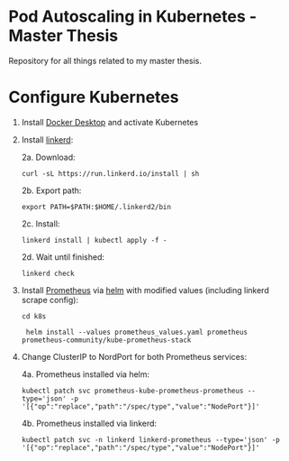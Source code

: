 # Pod Autoscaling in Kubernetes - Master Thesis
Repository for all things related to my master thesis.

# Configure Kubernetes
1. Install [Docker Desktop](https://www.docker.com/products/docker-desktop) and activate Kubernetes
2. Install [linkerd](https://linkerd.io):
    
    2a. Download: 
   
    ```curl -sL https://run.linkerd.io/install | sh```
    
    2b. Export path: 
    
    ```export PATH=$PATH:$HOME/.linkerd2/bin```

    2c. Install:
    
    ```linkerd install | kubectl apply -f -```

    2d. Wait until finished:
   
    ```linkerd check```
   
3. Install [Prometheus](https://prometheus.io/) via [helm](https://helm.sh/) with modified values (including linkerd scrape config):
   
   ````cd k8s````
   
   ```` helm install --values prometheus_values.yaml prometheus prometheus-community/kube-prometheus-stack````

4. Change ClusterIP to NordPort for both Prometheus services:
   
   4a. Prometheus installed via helm:
   
   ````kubectl patch svc prometheus-kube-prometheus-prometheus --type='json' -p '[{"op":"replace","path":"/spec/type","value":"NodePort"}]'````

   4b. Prometheus installed via linkerd:
   
   ````kubectl patch svc -n linkerd linkerd-prometheus --type='json' -p '[{"op":"replace","path":"/spec/type","value":"NodePort"}]'````
